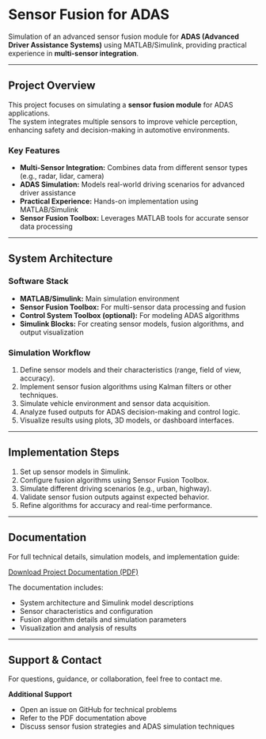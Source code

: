 # Sensor Fusion for ADAS

Simulation of an advanced sensor fusion module for **ADAS (Advanced Driver Assistance Systems)** using MATLAB/Simulink, providing practical experience in **multi-sensor integration**.

---

##  Project Overview

This project focuses on simulating a **sensor fusion module** for ADAS applications.  
The system integrates multiple sensors to improve vehicle perception, enhancing safety and decision-making in automotive environments.

### Key Features
- **Multi-Sensor Integration:** Combines data from different sensor types (e.g., radar, lidar, camera)  
- **ADAS Simulation:** Models real-world driving scenarios for advanced driver assistance  
- **Practical Experience:** Hands-on implementation using MATLAB/Simulink  
- **Sensor Fusion Toolbox:** Leverages MATLAB tools for accurate sensor data processing  

---

##  System Architecture

### Software Stack
- **MATLAB/Simulink:** Main simulation environment  
- **Sensor Fusion Toolbox:** For multi-sensor data processing and fusion  
- **Control System Toolbox (optional):** For modeling ADAS algorithms  
- **Simulink Blocks:** For creating sensor models, fusion algorithms, and output visualization  

### Simulation Workflow
1. Define sensor models and their characteristics (range, field of view, accuracy).  
2. Implement sensor fusion algorithms using Kalman filters or other techniques.  
3. Simulate vehicle environment and sensor data acquisition.  
4. Analyze fused outputs for ADAS decision-making and control logic.  
5. Visualize results using plots, 3D models, or dashboard interfaces.

---

##  Implementation Steps
1. Set up sensor models in Simulink.  
2. Configure fusion algorithms using Sensor Fusion Toolbox.  
3. Simulate different driving scenarios (e.g., urban, highway).  
4. Validate sensor fusion outputs against expected behavior.  
5. Refine algorithms for accuracy and real-time performance.

---

##  Documentation

For full technical details, simulation models, and implementation guide:

[ Download Project Documentation (PDF)](#)

The documentation includes:
- System architecture and Simulink model descriptions  
- Sensor characteristics and configuration  
- Fusion algorithm details and simulation parameters  
- Visualization and analysis of results  

---

##  Support & Contact

For questions, guidance, or collaboration, feel free to contact me.

**Additional Support**
- Open an issue on GitHub for technical problems  
- Refer to the PDF documentation above  
- Discuss sensor fusion strategies and ADAS simulation techniques
